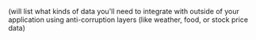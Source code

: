(will list what kinds of data you'll need to integrate with outside of your application using anti-corruption layers (like weather, food, or stock price data)